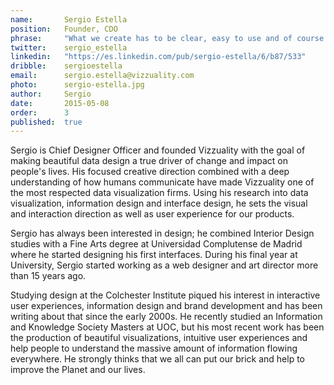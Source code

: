 ```yaml
---
name:       Sergio Estella
position:   Founder, CDO
phrase:     "What we create has to be clear, easy to use and of course beautiful!"
twitter:    sergio_estella
linkedin:   "https://es.linkedin.com/pub/sergio-estella/6/b87/533"
dribble:	sergioestella
email:      sergio.estella@vizzuality.com
photo:		sergio-estella.jpg
author:     Sergio
date:       2015-05-08
order: 		3
published:  true
---
```


 Sergio is Chief Designer Officer and founded Vizzuality with the goal of making beautiful data design a true driver of change and impact on people's lives. His focused creative direction combined with a deep understanding of how humans communicate have made Vizzuality one of the most respected data visualization firms. Using his research into data visualization, information design and interface design, he sets the visual and interaction direction as well as user experience for our products.

Sergio has always been interested in design; he combined Interior Design studies with a Fine Arts degree at Universidad Complutense de Madrid where he started designing his first interfaces. During his final year at University, Sergio started working as a web designer and art director more than 15 years ago.

Studying design at the Colchester Institute piqued his interest in interactive user experiences, information design and brand development and has been writing about that since the early 2000s. He recently studied an Information and Knowledge Society Masters at UOC, but his most recent work has been the production of beautiful visualizations, intuitive user experiences and help people to understand the massive amount of information flowing everywhere. He strongly thinks that we all can put our brick and help to improve the Planet and our lives.
